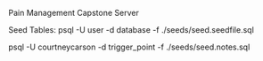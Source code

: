 Pain Management Capstone Server


Seed Tables: 
psql -U user -d database -f ./seeds/seed.seedfile.sql

psql -U courtneycarson -d trigger_point -f ./seeds/seed.notes.sql